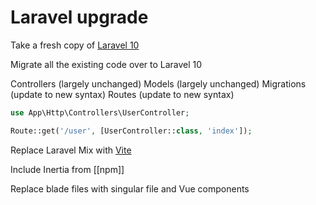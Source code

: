 # Laravel upgrade

Take a fresh copy of [Laravel 10](https://laravel.com/docs/10.x/installation#creating-a-laravel-project)

Migrate all the existing code over to Laravel 10

Controllers (largely unchanged)
Models (largely unchanged)
Migrations (update to new syntax)
Routes (update to new syntax)

```php
use App\Http\Controllers\UserController;

Route::get('/user', [UserController::class, 'index']);
```

Replace Laravel Mix with [Vite](vite)

Include Inertia from [[npm]]

Replace blade files with singular file and Vue components